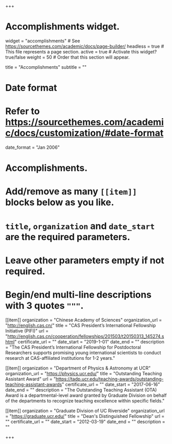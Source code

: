 +++
# Accomplishments widget.
widget = "accomplishments"  # See https://sourcethemes.com/academic/docs/page-builder/
headless = true  # This file represents a page section.
active = true  # Activate this widget? true/false
weight = 50  # Order that this section will appear.

title = "Accomplish&shy;ments"
subtitle = ""

# Date format
#   Refer to https://sourcethemes.com/academic/docs/customization/#date-format
date_format = "Jan 2006"

# Accomplishments.
#   Add/remove as many `[[item]]` blocks below as you like.
#   `title`, `organization` and `date_start` are the required parameters.
#   Leave other parameters empty if not required.
#   Begin/end multi-line descriptions with 3 quotes `"""`.

[[item]]
  organization = "Chinese Academy of Sciences"
  organization_url = "http://english.cas.cn/"
  title = "CAS President’s International Fellowship Initiative (PIFI)"
  url = "http://english.cas.cn/cooperation/fellowships/201503/t20150313_145274.shtml"
  certificate_url = ""
  date_start = "2019-1-01"
  date_end = ""
  description = "The CAS President’s International Fellowship for Postdoctoral Researchers supports promising young international scientists to conduct research at CAS-affiliated institutions for 1-2 years."

[[item]]
  organization = "Department of Physics & Astronomy at UCR"
  organization_url = "https://physics.ucr.edu/"
  title = "Outstanding Teaching Assistant Award"
  url = "https://tadp.ucr.edu/teaching-awards/outstanding-teaching-assistant-awards"
  certificate_url = ""
  date_start = "2017-06-16"
  date_end = ""
  description = "The Outstanding Teaching Assistant (OTA) Award is a departmental-level award granted by Graduate Division on behalf of the departments to recognize teaching excellence within specific fields."
  
[[item]]
  organization = "Graduate Division of UC Riverside"
  organization_url = "https://graduate.ucr.edu/"
  title = "Dean's Distinguished Fellowship"
  url = ""
  certificate_url = ""
  date_start = "2012-03-19"
  date_end = ""
  description = ""

+++

